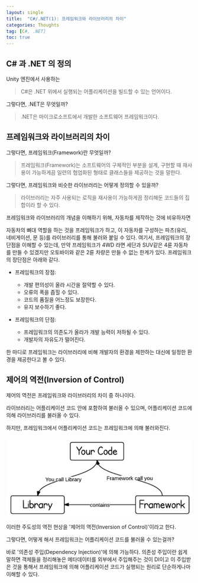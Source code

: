 ```yaml
---
layout: single
title:  "C#/.NET(1): 프레임워크와 라이브러리의 차이"
categories: Thoughts
tag: [C#, .NET]
toc: true
---
```


## C# 과 .NET 의 정의

Unity 엔진에서 사용하는 

> C#은 .NET 위에서 실행되는 어플리케이션을 빌드할 수 있는 언어이다.
>



그렇다면, .NET은 무엇일까? 

> .NET은 마이크로소프트에서 개발한 소프트웨어 프레임워크이다.





## 프레임워크와 라이브러리의 차이

그렇다면, 프레임워크(Framework)란 무엇일까? 

> 프레임워크(Framework)는 소프트웨어의 구체적인 부분을 설계, 구현할 때 재사용이 가능하게끔 일련의 협업화된 형태로 클래스들을 제공하는 것을 말한다.



그렇다면, 프레임워크와 비슷한 라이브러리는 어떻게 정의할 수 있을까?

> 라이브러리는 자주 사용되는 로직을 재사용이 가능하게끔 정리해둔 코드들의 집합이라 할 수 있다.



프레임워크와 라이브러리의 개념을 이해하기 위해, 자동차를 제작하는 것에 비유하자면

자동차의 뼈대 역할을 하는 것을 프레임워크가 하고, 이 자동차를 구성하는 파츠(유리, 네비게이션, 문 등)를 라이브러리를 통해 불러와 붙일 수 있다. 여기서, 프레임워크의 장단점을 이해할 수 있는데, 만약 프레임워크가 4WD 라면 세단과 SUV같은 4륜 자동차를 만들 수 있겠지만 오토바이와 같은 2륜 차량은 만들 수 없는 한계가 있다. 프레임워크의 장단점은 아래와 같다.



- 프레임워크의 장점:
  - 개발 편의성이 올라 시간을 절약할 수 있다.
  - 오류의 폭을 좁힐 수 있다.
  - 코드의 품질을 어느정도 보장한다.
  - 유지 보수하기 좋다.



- 프레임워크의 단점:
  - 프레임워크의 의존도가 올라가 개발 능력이 저하될 수 있다.
  - 개발자의 자유도가 떨어진다.



한 마디로 프레임워크는 라이브러리에 비해 개발자의 환경을 제한하는 대신에 일정한 환경을 제공한다고 볼 수 있다.





## 제어의 역전(Inversion of Control)

제어의 역전은 프레임워크와 라이브러리의 차이 중 하나이다.

라이브러리는 어플리케이션 코드 안에 포함하여 불러올 수 있으며, 어플리케이션 코드에 의해 라이브러리를 불러올 수 있다.

하지만, 프레임워크에서 어플리케이션 코드는 프레임워크에 의해 불러와진다.



![a2](/assets/img/a2.png)



이러한 주도성의 역전 현상을 '제어의 역전(Inversion of Control)'이라고 한다.

그렇다면, 어떻게 해서 프레임워크는 어플리케이션 코드를 불러올 수 있는걸까? 

바로 '의존성 주입(Dependency Injection)'에 의해 가능하다. 의존성 주입이란 쉽게 말하면 객체들을 정리해놓은 메타데이터를 외부에서 주입해주는 것이 DI이고 이 주입받은 것을 통해서 프레임워크에 의해 어플리케이션 코드가 실행되는 원리로 단순하게나마 이해할 수 있다.
